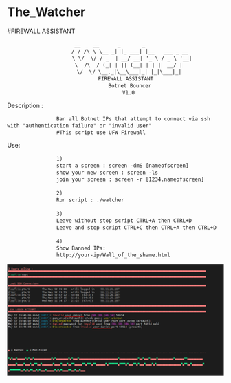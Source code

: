 # The_Watcher
#FIREWALL ASSISTANT 



                    ⠀⠀⠀⠀ __    __      _       _        
                    ⠀⠀⠀⠀/ / /\ \ \__ _| |_ ___| |__   ___ _ __ 
                  ⠀⠀⠀⠀⠀ \ \/  \/ / _  | __/ __| '_ \ / _ \ '__|
                          \  /\  / (_| | || (__| | | |  __/ |  
                    ⠀⠀⠀   \/  \/ \__,_|\__\___|_| |_|\___|_| 
                   ⠀⠀⠀⠀⠀⠀⠀      FIREWALL ASSISTANT 
                   ⠀⠀⠀⠀             Botnet Bouncer
                    ⠀⠀                   V1.0
                    

Description : 

                    Ban all Botnet IPs that attempt to connect via ssh with "authentication failure" or "invalid user"
                    #This script use UFW Firewall
Use:

 
                    1) 
                    start a screen : screen -dmS [nameofscreen]
                    show your new screen : screen -ls
                    join your screen : screen -r [1234.nameofscreen]
                    
                    2)
                    Run script : ./watcher
                    
                    3)
                    Leave without stop script CTRL+A then CTRL+D
                    Leave and stop script CTRL+C then CTRL+A then CTRL+D
                    
                    4)
                    Show Banned IPs:
                    http://your-ip/Wall_of_the_shame.html
 



![Watcher](https://github.com/DrM4CH1N3/The_Watcher/blob/main/watcher_screen.png)
